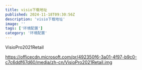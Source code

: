 ```yaml
---
title: visio下载地址
published: 2024-11-18T09:30:56Z
description: 'visio下载地址'
image: ''
tags: ['环境配置']
category: '环境配置'
---
```


VisioPro2021Retail

https://officecdn.microsoft.com/pr/492350f6-3a01-4f97-b9c0-c7c6ddf67d60/media/zh-cn/VisioPro2021Retail.img